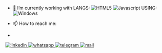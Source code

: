 - 🌱 I’m currently working with
LANGS:
![HTML5](https://img.shields.io/badge/HTML5-E34F26?style=for-the-badge&logo=html5&logoColor=white)
![Javascript](https://img.shields.io/badge/JavaScript-F7DF1E?style=for-the-badge&logo=javascript&logoColor=black)
USING:
![Windows](https://img.shields.io/badge/Windows-0078D6?style=for-the-badge&logo=windows&logoColor=white)

- 📫 How to reach me:
- 
<a href="https://www.linkedin.com/in/mollfunn/" target="_blank">
  <img src="https://img.shields.io/badge/LinkedIn-0077B5?style=for-the-badge&logo=linkedin&logoColor=white" alt="linkedin"/>
</a>

<a href="https://wa.link/etm8fn" target="_blank">
  <img src="https://img.shields.io/badge/WhatsApp-25D366?style=for-the-badge&logo=whatsapp&logoColor=white" alt="whatsapp"/>
</a>

<a href="https://t.me/Mollfunn" target="_blank">
  <img src="https://img.shields.io/badge/telegram-0077B5?style=for-the-badge&logo=telegram&logoColor=white" alt="telegram"/>
</a>

<a href="mailto:mollfunn@gmail.com" target="_blank">
  <img src="https://img.shields.io/badge/Gmail-D14836?style=for-the-badge&logo=gmail&logoColor=white" alt="mail"/>
</a>



<!--
**Mollfunn/Mollfunn** is a ✨ _special_ ✨ repository because its `README.md` (this file) appears on your GitHub profile.

Here are some ideas to get you started:

- 🔭 I’m currently working on ...
- 🌱 I’m currently learning ...
- 👯 I’m looking to collaborate on ...
- 🤔 I’m looking for help with ...
- 💬 Ask me about ...
- 📫 How to reach me: ...
- 😄 Pronouns: ...
- ⚡ Fun fact: ...
-->
